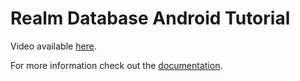 # Realm Database Android Tutorial

Video available [here](https://www.youtube.com/watch?v=G4SRUiGGQOE).

For more information check out the [documentation](https://realm.io/docs).